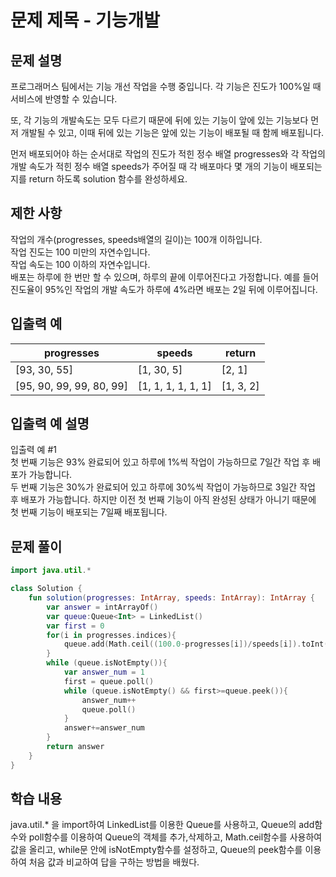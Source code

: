 # 문제 제목 - 기능개발
## 문제 설명
프로그래머스 팀에서는 기능 개선 작업을 수행 중입니다. 각 기능은 진도가 100%일 때 서비스에 반영할 수 있습니다.

또, 각 기능의 개발속도는 모두 다르기 때문에 뒤에 있는 기능이 앞에 있는 기능보다 먼저 개발될 수 있고, 이때 뒤에 있는 기능은 앞에 있는 기능이 배포될 때 함께 배포됩니다.

먼저 배포되어야 하는 순서대로 작업의 진도가 적힌 정수 배열 progresses와 각 작업의 개발 속도가 적힌 정수 배열 speeds가 주어질 때 각 배포마다 몇 개의 기능이 배포되는지를 return 하도록 solution 함수를 완성하세요.

## 제한 사항
작업의 개수(progresses, speeds배열의 길이)는 100개 이하입니다.  
작업 진도는 100 미만의 자연수입니다.  
작업 속도는 100 이하의 자연수입니다.  
배포는 하루에 한 번만 할 수 있으며, 하루의 끝에 이루어진다고 가정합니다. 예를 들어 진도율이 95%인 작업의 개발 속도가 하루에 4%라면 배포는 2일 뒤에 이루어집니다.  
## 입출력 예
progresses	| speeds	| return
---|---|---|
[93, 30, 55]	| [1, 30, 5]	| [2, 1]
[95, 90, 99, 99, 80, 99]	| [1, 1, 1, 1, 1, 1]	| [1, 3, 2]
## 입출력 예 설명
입출력 예 #1  
첫 번째 기능은 93% 완료되어 있고 하루에 1%씩 작업이 가능하므로 7일간 작업 후 배포가 가능합니다.  
두 번째 기능은 30%가 완료되어 있고 하루에 30%씩 작업이 가능하므로 3일간 작업 후 배포가 가능합니다. 하지만 이전 첫 번째 기능이 아직 완성된 상태가 아니기 때문에 첫 번째 기능이 배포되는 7일째 배포됩니다.  
## 문제 풀이
``` kotlin
import java.util.*

class Solution {
    fun solution(progresses: IntArray, speeds: IntArray): IntArray {
        var answer = intArrayOf()
        var queue:Queue<Int> = LinkedList()
        var first = 0
        for(i in progresses.indices){
            queue.add(Math.ceil((100.0-progresses[i])/speeds[i]).toInt())
        }
        while (queue.isNotEmpty()){
            var answer_num = 1
            first = queue.poll()
            while (queue.isNotEmpty() && first>=queue.peek()){
                answer_num++
                queue.poll()
            }
            answer+=answer_num            
        }
        return answer
    }
}
```
## 학습 내용
java.util.* 을 import하여 LinkedList를 이용한 Queue를 사용하고, Queue의 add함수와 poll함수를 이용하여 Queue의 객체를 추가,삭제하고, Math.ceil함수를 사용하여 값을 올리고, while문 안에 isNotEmpty함수를 설정하고, Queue의 peek함수를 이용하여 처음 값과 비교하여 답을 구하는 방법을 배웠다.


